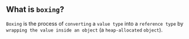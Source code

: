 What is `boxing`?
---
`Boxing` is the process of `converting` a `value type` into a `reference type` by `wrapping the value inside an object` (a `heap-allocated` `object`).